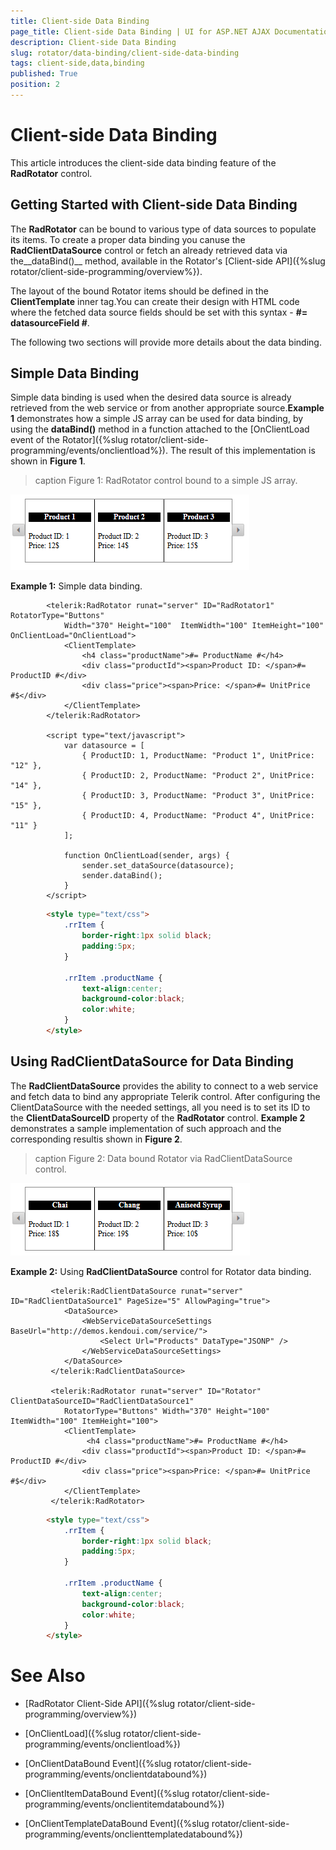 ```yaml
---
title: Client-side Data Binding
page_title: Client-side Data Binding | UI for ASP.NET AJAX Documentation
description: Client-side Data Binding
slug: rotator/data-binding/client-side-data-binding
tags: client-side,data,binding
published: True
position: 2
---
```


# Client-side Data Binding



This article introduces the client-side data binding feature of the __RadRotator__ control.

## Getting Started with Client-side Data Binding

The __RadRotator__ can be bound to various type of data sources to populate its items. To create a proper data binding you canuse the __RadClientDataSource__ control or fetch an already retrieved data via the__dataBind()__ method, available in the Rotator's	[Client-side API]({%slug rotator/client-side-programming/overview%}).

The layout of the bound Rotator items should be defined in the __ClientTemplate__ inner tag.You can create their design with HTML code where the fetched data source fields should be set with this syntax - __#= datasourceField #__.

The following two sections will provide more details about the data binding.

## Simple Data Binding

Simple data binding is used when the desired data source is already retrieved from the web service or from another appropriate source.__Example 1__ demonstrates how a simple JS array can be used for data binding, by using the __dataBind()__ method in a function attached to the	[OnClientLoad event of the Rotator]({%slug rotator/client-side-programming/events/onclientload%}). The result of this implementation is shown in __Figure 1__.
>caption Figure 1: RadRotator control bound to a simple JS array.

![rotator simple databinding](images/Client-side-databinding/rotator_simple_databinding.png)

__Example 1:__ Simple data binding.



````ASPNET
		<telerik:RadRotator runat="server" ID="RadRotator1" RotatorType="Buttons" 
			Width="370" Height="100"  ItemWidth="100" ItemHeight="100" OnClientLoad="OnClientLoad">
			<ClientTemplate>
	            <h4 class="productName">#= ProductName #</h4>
				<div class="productId"><span>Product ID: </span>#= ProductID #</div>
				<div class="price"><span>Price: </span>#= UnitPrice #$</div>
			</ClientTemplate>
		</telerik:RadRotator>
	
		<script type="text/javascript">
			var datasource = [
				{ ProductID: 1, ProductName: "Product 1", UnitPrice: "12" },
				{ ProductID: 2, ProductName: "Product 2", UnitPrice: "14" },
				{ ProductID: 3, ProductName: "Product 3", UnitPrice: "15" },
				{ ProductID: 4, ProductName: "Product 4", UnitPrice: "11" }
			];
	
			function OnClientLoad(sender, args) {
				sender.set_dataSource(datasource);
				sender.dataBind();
			}
		</script>
````
````HTML
		<style type="text/css">
			.rrItem {
				border-right:1px solid black;
				padding:5px;
			}
	
			.rrItem .productName {
				text-align:center;
				background-color:black;
				color:white;
			}
		</style>
````


## Using RadClientDataSource for Data Binding

The __RadClientDataSource__ provides the ability to connect to a web service and fetch data to bind any appropriate Telerik control.	After configuring the ClientDataSource with the needed settings, all you need is to set its ID to the __ClientDataSourceID__ property	of the __RadRotator__ control. __Example 2__ demonstrates a sample implementation of such approach and the corresponding resultis shown in __Figure 2__.
>caption Figure 2: Data bound Rotator via RadClientDataSource control.

![rotator using radclientdatasource](images/Client-side-databinding/rotator_using_radclientdatasource.png)

__Example 2:__ Using __RadClientDataSource__ control for Rotator data binding.



````ASPNET
		 <telerik:RadClientDataSource runat="server" ID="RadClientDataSource1" PageSize="5" AllowPaging="true">
		 	<DataSource>
		 		<WebServiceDataSourceSettings BaseUrl="http://demos.kendoui.com/service/">
		 			<Select Url="Products" DataType="JSONP" />
		 		</WebServiceDataSourceSettings>
		 	</DataSource>
		 </telerik:RadClientDataSource>
		 
		 <telerik:RadRotator runat="server" ID="Rotator" ClientDataSourceID="RadClientDataSource1"
		 	RotatorType="Buttons" Width="370" Height="100"  ItemWidth="100" ItemHeight="100">
		 	<ClientTemplate>
		         <h4 class="productName">#= ProductName #</h4>
		 		<div class="productId"><span>Product ID: </span>#= ProductID #</div>
		 		<div class="price"><span>Price: </span>#= UnitPrice #$</div>
		 	</ClientTemplate>
		 </telerik:RadRotator>
````
````HTML
		<style type="text/css">
			.rrItem {
				border-right:1px solid black;
				padding:5px;
			}
	
			.rrItem .productName {
				text-align:center;
				background-color:black;
				color:white;
			}
		</style>
````


# See Also

 * [RadRotator Client-Side API]({%slug rotator/client-side-programming/overview%})

 * [OnClientLoad]({%slug rotator/client-side-programming/events/onclientload%})

 * [OnClientDataBound Event]({%slug rotator/client-side-programming/events/onclientdatabound%})

 * [OnClientItemDataBound Event]({%slug rotator/client-side-programming/events/onclientitemdatabound%})

 * [OnClientTemplateDataBound Event]({%slug rotator/client-side-programming/events/onclienttemplatedatabound%})
